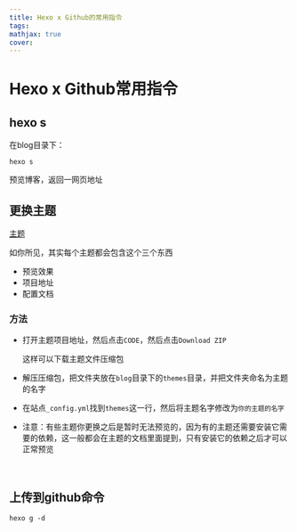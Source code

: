 ```yaml
---
title: Hexo x Github的常用指令
tags: 
mathjax: true
cover: 
---
```


#  Hexo x Github常用指令

##  hexo s

在blog目录下：

```
hexo s
```

预览博客，返回一网页地址



## 更换主题

[主题](https://hexo.io/themes/)

如你所见，其实每个主题都会包含这个三个东西

- 预览效果
- 项目地址
- 配置文档

### 方法

+ 打开主题项目地址，然后点击`CODE`，然后点击`Download ZIP`

	这样可以下载主题文件压缩包

+ 解压压缩包，把文件夹放在`blog`目录下的`themes`目录，并把文件夹命名为主题的名字

+ 在站点`_config.yml`找到`themes`这一行，然后将主题名字修改为`你的主题的名字`

+ 注意：有些主题你更换之后是暂时无法预览的，因为有的主题还需要安装它需要的依赖，这一般都会在主题的文档里面提到，只有安装它的依赖之后才可以正常预览

​	

## 上传到github命令

`hexo g -d`





